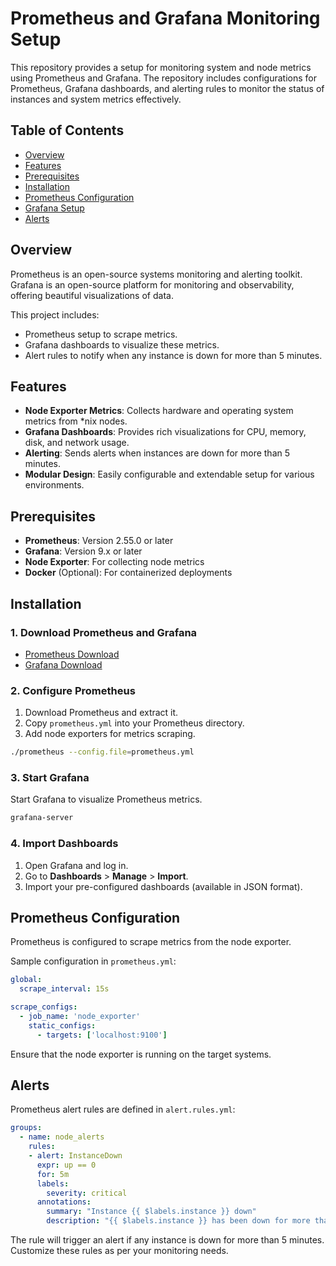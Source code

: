 
# Prometheus and Grafana Monitoring Setup

This repository provides a setup for monitoring system and node metrics using Prometheus and Grafana. The repository includes configurations for Prometheus, Grafana dashboards, and alerting rules to monitor the status of instances and system metrics effectively.

## Table of Contents

- [Overview](#overview)
- [Features](#features)
- [Prerequisites](#prerequisites)
- [Installation](#installation)
- [Prometheus Configuration](#prometheus-configuration)
- [Grafana Setup](#grafana-setup)
- [Alerts](#alerts)

## Overview

Prometheus is an open-source systems monitoring and alerting toolkit. Grafana is an open-source platform for monitoring and observability, offering beautiful visualizations of data.

This project includes:
- Prometheus setup to scrape metrics.
- Grafana dashboards to visualize these metrics.
- Alert rules to notify when any instance is down for more than 5 minutes.

## Features

- **Node Exporter Metrics**: Collects hardware and operating system metrics from *nix nodes.
- **Grafana Dashboards**: Provides rich visualizations for CPU, memory, disk, and network usage.
- **Alerting**: Sends alerts when instances are down for more than 5 minutes.
- **Modular Design**: Easily configurable and extendable setup for various environments.

## Prerequisites

- **Prometheus**: Version 2.55.0 or later
- **Grafana**: Version 9.x or later
- **Node Exporter**: For collecting node metrics
- **Docker** (Optional): For containerized deployments

## Installation

### 1. Download Prometheus and Grafana

- [Prometheus Download](https://prometheus.io/download/)
- [Grafana Download](https://grafana.com/get/)

### 2. Configure Prometheus

1. Download Prometheus and extract it.
2. Copy `prometheus.yml` into your Prometheus directory.
3. Add node exporters for metrics scraping.

```bash
./prometheus --config.file=prometheus.yml
```

### 3. Start Grafana

Start Grafana to visualize Prometheus metrics.

```bash
grafana-server
```

### 4. Import Dashboards

1. Open Grafana and log in.
2. Go to **Dashboards** > **Manage** > **Import**.
3. Import your pre-configured dashboards (available in JSON format).

## Prometheus Configuration

Prometheus is configured to scrape metrics from the node exporter.

Sample configuration in `prometheus.yml`:

```yaml
global:
  scrape_interval: 15s

scrape_configs:
  - job_name: 'node_exporter'
    static_configs:
      - targets: ['localhost:9100']
```

Ensure that the node exporter is running on the target systems.

## Alerts

Prometheus alert rules are defined in `alert.rules.yml`:

```yaml
groups:
  - name: node_alerts
    rules:
    - alert: InstanceDown
      expr: up == 0
      for: 5m
      labels:
        severity: critical
      annotations:
        summary: "Instance {{ $labels.instance }} down"
        description: "{{ $labels.instance }} has been down for more than 5 minutes."
```

The rule will trigger an alert if any instance is down for more than 5 minutes. Customize these rules as per your monitoring needs.


